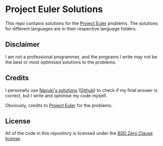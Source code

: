 # Project Euler Solutions
This repo contains solutions for the [Project Euler](https://projecteuler.net) problems. The solutions for different languages are in their respective language folders.

## Disclaimer
I am not a professional programmer, and the programs I write may not be the best or most optimised solutions to the problems.

## Credits
I personally use [Nayuki's solutions](https://www.nayuki.io/page/project-euler-solutions) ([Github](https://github.com/nayuki/Project-Euler-solutions)) to check if my final answer is correct, but I write and optimise my code myself.

Obviously, credits to [Project Euler](https://projecteuler.net) for the problems.

## License
All of the code in this repository is licensed under the [BSD Zero Clause license](LICENSE).
